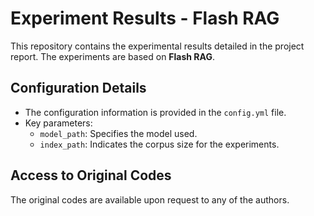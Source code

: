 # Experiment Results - Flash RAG

This repository contains the experimental results detailed in the project report. The experiments are based on **Flash RAG**.

## Configuration Details

- The configuration information is provided in the `config.yml` file.
- Key parameters:
  - `model_path`: Specifies the model used.
  - `index_path`: Indicates the corpus size for the experiments.

## Access to Original Codes

The original codes are available upon request to any of the authors.

